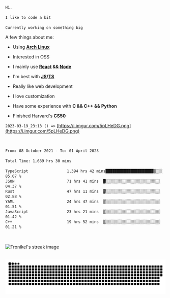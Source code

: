 ```
Hi.

I like to code a bit

Currently working on something big
```

A few things about me:

-   Using **[Arch Linux](https://archlinux.org/)**

-   Interested in OSS

-   I mainly use **[React](https://reactjs.org/) && [Node](https://nodejs.org/en/)**

-   I'm best with **[JS](https://www.javascript.com/)/[TS](https://www.typescriptlang.org/)**

-   Really like web development

-   I love customization

-   Have some experience with **C && C++ && Python**

-   Finished Harvard's **[CS50](https://cs50.harvard.edu)**

`2023-03-19_23:13 () =>` [https://i.imgur.com/5pLHeDG.png](https://i.imgur.com/5pLHeDG.png)

<br>

<!--START_SECTION:waka-->

```text
From: 08 October 2021 - To: 01 April 2023

Total Time: 1,639 hrs 30 mins

TypeScript                 1,394 hrs 42 mins█████████████████████▒░░░   85.07 %
JSON                       71 hrs 41 mins  █░░░░░░░░░░░░░░░░░░░░░░░░   04.37 %
Rust                       47 hrs 11 mins  ▓░░░░░░░░░░░░░░░░░░░░░░░░   02.88 %
YAML                       24 hrs 47 mins  ▒░░░░░░░░░░░░░░░░░░░░░░░░   01.51 %
JavaScript                 23 hrs 21 mins  ▒░░░░░░░░░░░░░░░░░░░░░░░░   01.42 %
C++                        19 hrs 52 mins  ▒░░░░░░░░░░░░░░░░░░░░░░░░   01.21 %
```

<!--END_SECTION:waka-->

<br>

<p><img align="center" src="https://github-readme-streak-stats.herokuapp.com/?user=Tronikelis&theme=dark" alt="Tronikel's streak image" /></p>

<br>

<img title="" src="https://raw.githubusercontent.com/Tronikelis/Tronikelis/output/github-contribution-grid-snake.svg" alt="very cool snake thingey" data-align="left">
